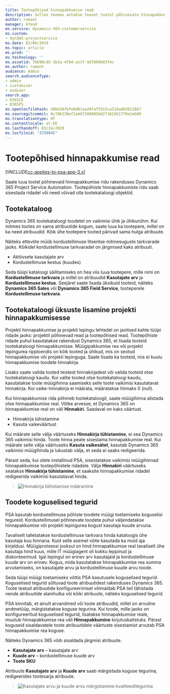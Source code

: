```yaml
---
title: Tootepõhised hinnapakkumise read
description: Selles teemas antakse teavet tootel põhinevate hinnapakkumiste ridade kohta.
author: rumant
manager: kfend
ms.service: dynamics-365-customerservice
ms.custom:
- dyn365-projectservice
ms.date: 03/06/2019
ms.topic: article
ms.prod: ''
ms.technology: ''
ms.assetid: 76b90c95-1b3a-4704-a13f-9d7099b83f4c
ms.author: rumant
audience: Admin
search.audienceType:
- admin
- customizer
- enduser
search.app:
- D365CE
- D365PS
ms.openlocfilehash: d8bb36fbfe8d01aa26faf5515ca218ad836126b7
ms.sourcegitcommit: 8c786230ef2a497280885b827162561776e2eb00
ms.translationtype: HT
ms.contentlocale: et-EE
ms.lasthandoff: 03/24/2020
ms.locfileid: "3750945"
---
```

# <a name="product-based-quote-lines"></a>Tootepõhised hinnapakkumise read

[!INCLUDE[cc-applies-to-psa-app-3.x](../includes/cc-applies-to-psa-app-3x.md)]


Saate luua tootel põhinevaid hinnapakkumise ridu rakenduses Dynamics 365 Project Service Automation. Tootepõhiste hinnapakkumiste ridu saab sisestada ridadel või need võivad olla tootekataloogi objektid.

## <a name="product-catalog"></a>Tootekataloog

Dynamics 365 tootekataloogi toodetel on vaikimisi ühik ja ühikurühm. Kui mitmes tootes on sama atribuutide kogum, saate luua ka tootepere, millel on ka need atribuudid. Kõik ühe tootepere tooted pärivad sama hulga atribuute.

Näiteks ettevõte müüb kordustellimuse litsentse mitmesuguste tarkvarade jaoks. Kõikidel kordustellimuse tarkvaradel on järgmised kaks atribuuti.

- Aktiivsete kasutajate arv 
- Kordustellimuse kestus (kuudes)

Seda tüüpi kataloogi säilitamiseks on hea viis luua tootepere, mille nimi on **Kordustellimuse tarkvara** ja millel on atribuudid **Kasutajate arv** ja **Kordustellimuse kestus**. Seejärel saate lisada üksikuid tooteid, näiteks **Dynamics 365 Sales** või **Dynamics 365 Field Service**, tooteperele **Kordustellimuse tarkvara**.

## <a name="adding-product-catalog-items-to-a-project-quote"></a>Tootekataloogi üksuste lisamine projekti hinnapakkumisesse

Projekti hinnapakkumise ja projekti lepingu lehtedel on jaotised kahte tüüpi ridade jaoks: projektil põhinevad read ja tootepõhised read. Tootepõhiste ridade puhul kasutatakse rakendust Dynamics 365, et lisada tooteid tootekataloogi hinnapakkumisse. Müügipakkumise rea või projekti lepingurea ripploendis on kõik tooted ja ühikud, mis on seotud hinnapakkumise või projekti lepinguga. Saate lisada ka tooteid, mis ei kuulu hinnapakkumise toodete hinnakirja.

Lisaks saate valida tooted teistest hinnakirjadest või valida tooteid otse tootekataloogi kaudu. Kui valite tooted otse tootekataloogi kaudu, kasutatakse toote müügihinna saamiseks selle toote vaikimisi kasutatavat hinnakirja. Kui vaike-hinnakirja ei määrata, määratakse hinnaks 0 (null).

Kui hinnapakkumise rida põhineb tootekataloogil, saate müügihinna alistada otse hinnapakkumise real. Võtke arvesse, et Dynamics 365 on hinnapakkumise real on väli **Hinnakiri**. Saadaval on kaks väärtust.

- Hinnakirja tühistamine  
- Kasuta vaikeväärtust

Kui määrate selle välja väärtuseks **Hinnakirja tühistamine**, ei sea Dynamics 365 vaikimisi hinda. Toote hinna peate sisestama hinnapakkumise real. Kui määrate selle välja väärtuseks **Kasuta vaikesätet**, kasutab Dynamics 365 vaikimisi müügihinda ja lukustab välja, et seda ei saaks redigeerida.

Pärast seda, kui olete installinud PSA, sisestatakse vaikimisi müügihinnad hinnapakkumise tootepõhistele ridadele. Välja **Hinnakiri** väärtuseks seatakse **Hinnakirja tühistamine**, et saaksite hinnapakkumise ridadel redigeerida vaikimisi kasutatavat hinda.

> ![Hinnakirja tühistamise määramine](media/basic-guide-10.png)
 
## <a name="quantity-factors-for-products"></a>Toodete koguselised tegurid

PSA kasutab kordustellimuse põhiste toodete müügi toetamiseks koguselisi tegureid. Kordustellimusel põhinevate toodete puhul väljendatakse hinnapakkumise või projekti lepingurea kogust kasutaja kuude arvuna.

Tavaliselt talletatakse kordustellimuse tarkvara hinda kataloogis ühe kasutaja kuu hinnana. Kuid selle asemel võite kasutada ka muid aja kirjeldusi. Müügiprotsessi jooksul on hind hinnapakkumise real tavaliselt ühe kasutaja hind kuus, mille IT müügiagent oli kokku leppinud ja diskonteerinud. Igal lepingul on erinev arv kasutajaid ja kordustellimuse kuude arv on erinev. Kogus, mida kasutatakse hinnapakkumise rea summa arvutamiseks, on kasutajate arvu ja kordustellimuse kuude arvu toode.

Seda tüüpi müügi toetamiseks võttis PSA kasutusele koguselised tegurid. Koguselised tegurid sõltuvad toote atribuutidest rakenduses Dynamics 365. Toote teatud atribuutide konfigureerimisel võimaldab PSA teil tähistada nende atribuutide alamhulka või kõiki atribuute, näiteks koguselised tegurid.

PSA kinnitab, et ainult arvandmed või toote atribuudid, millel on arvuline andmetüüp, märgistatakse koguse tegurina. Kui toode, mille jaoks on konfigureeritud koguselised tegurid, lisatakse hinnapakkumise reale, muutub  hinnapakkumise rea väli **Hinnapakkumine** kirjutuskaitstuks. Pärast koguseid sisaldavatele toote atribuutidele väärtuste sisestamist arvutab PSA hinnapakkumise rea koguse.

Näiteks Dynamics 365 võib sisaldada järgmisi atribuute. 

- **Kasutajate arv** – kasutajate arv 
- **Kuude arv** – kordustellimuse kuude arv
- **Toote SKU** 

Atribuute **Kasutajate arv** ja **Kuude arv** saab märgistada koguse tegurina, redigeerides tootesarja atribuute. 

> ![Kasutajate arvu ja kuude arvu märgistamine kvaliteeditegurina](media/basic-guide-11.png)
 

